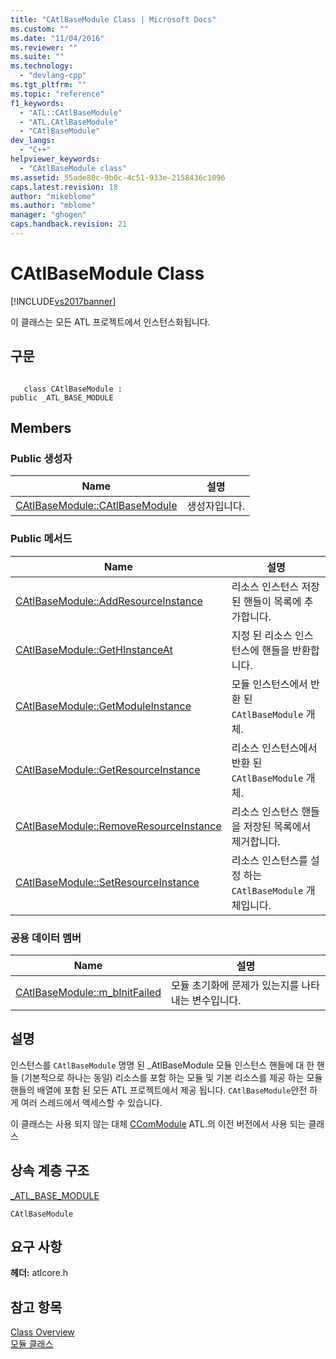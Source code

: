 ```yaml
---
title: "CAtlBaseModule Class | Microsoft Docs"
ms.custom: ""
ms.date: "11/04/2016"
ms.reviewer: ""
ms.suite: ""
ms.technology: 
  - "devlang-cpp"
ms.tgt_pltfrm: ""
ms.topic: "reference"
f1_keywords: 
  - "ATL::CAtlBaseModule"
  - "ATL.CAtlBaseModule"
  - "CAtlBaseModule"
dev_langs: 
  - "C++"
helpviewer_keywords: 
  - "CAtlBaseModule class"
ms.assetid: 55ade80c-9b0c-4c51-933e-2158436c1096
caps.latest.revision: 18
author: "mikeblome"
ms.author: "mblome"
manager: "ghogen"
caps.handback.revision: 21
---
```

# CAtlBaseModule Class
[!INCLUDE[vs2017banner](../../assembler/inline/includes/vs2017banner.md)]

이 클래스는 모든 ATL 프로젝트에서 인스턴스화됩니다.  
  
## 구문  
  
```  
  
   class CAtlBaseModule :  
public _ATL_BASE_MODULE  
```  
  
## Members  
  
### Public 생성자  
  
|Name|설명|  
|----------|--------|  
|[CAtlBaseModule::CAtlBaseModule](../Topic/CAtlBaseModule::CAtlBaseModule.md)|생성자입니다.|  
  
### Public 메서드  
  
|Name|설명|  
|----------|--------|  
|[CAtlBaseModule::AddResourceInstance](../Topic/CAtlBaseModule::AddResourceInstance.md)|리소스 인스턴스 저장된 핸들이 목록에 추가합니다.|  
|[CAtlBaseModule::GetHInstanceAt](../Topic/CAtlBaseModule::GetHInstanceAt.md)|지정 된 리소스 인스턴스에 핸들을 반환합니다.|  
|[CAtlBaseModule::GetModuleInstance](../Topic/CAtlBaseModule::GetModuleInstance.md)|모듈 인스턴스에서 반환 된 `CAtlBaseModule` 개체.|  
|[CAtlBaseModule::GetResourceInstance](../Topic/CAtlBaseModule::GetResourceInstance.md)|리소스 인스턴스에서 반환 된 `CAtlBaseModule` 개체.|  
|[CAtlBaseModule::RemoveResourceInstance](../Topic/CAtlBaseModule::RemoveResourceInstance.md)|리소스 인스턴스 핸들을 저장된 목록에서 제거합니다.|  
|[CAtlBaseModule::SetResourceInstance](../Topic/CAtlBaseModule::SetResourceInstance.md)|리소스 인스턴스를 설정 하는 `CAtlBaseModule` 개체입니다.|  
  
### 공용 데이터 멤버  
  
|Name|설명|  
|----------|--------|  
|[CAtlBaseModule::m\_bInitFailed](../Topic/CAtlBaseModule::m_bInitFailed.md)|모듈 초기화에 문제가 있는지를 나타내는 변수입니다.|  
  
## 설명  
 인스턴스를 `CAtlBaseModule` 명명 된 \_AtlBaseModule 모듈 인스턴스 핸들에 대 한 핸들 \(기본적으로 하나는 동일\) 리소스를 포함 하는 모듈 및 기본 리소스를 제공 하는 모듈 핸들의 배열에 포함 된 모든 ATL 프로젝트에서 제공 됩니다.  `CAtlBaseModule`안전 하 게 여러 스레드에서 액세스할 수 있습니다.  
  
 이 클래스는 사용 되지 않는 대체  [CComModule](../../atl/reference/ccommodule-class.md) ATL.의 이전 버전에서 사용 되는 클래스  
  
## 상속 계층 구조  
 [\_ATL\_BASE\_MODULE](../Topic/_ATL_BASE_MODULE.md)  
  
 `CAtlBaseModule`  
  
## 요구 사항  
 **헤더:** atlcore.h  
  
## 참고 항목  
 [Class Overview](../../atl/atl-class-overview.md)   
 [모듈 클래스](../../atl/atl-module-classes.md)